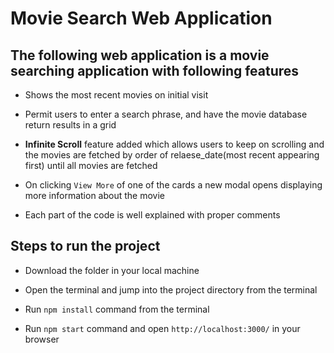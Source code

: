 # Movie Search Web Application

## The following web application is a movie searching application with following features

-   Shows the most recent movies on initial visit

-   Permit users to enter a search phrase, and have the movie database return results in a grid

-   **Infinite Scroll** feature added which allows users to keep on scrolling and the movies are fetched by order of relaese_date(most recent appearing first) until all movies are fetched

-   On clicking `View More` of one of the cards a new modal opens displaying more information about the movie

-   Each part of the code is well explained with proper comments



## Steps to run the project

-   Download the folder in your local machine

-   Open the terminal and jump into the project directory from the terminal

-   Run `npm install` command from the terminal

-   Run `npm start` command and open `http://localhost:3000/` in your browser